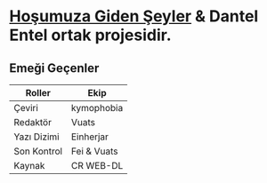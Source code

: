 # [Hoşumuza Giden Şeyler](https://twitter.com/HosumuzaGiden) & Dantel Entel ortak projesidir.
## Emeği Geçenler

| Roller         | Ekip          |
|----------------|---------------|
| Çeviri         | kymophobia    |
| Redaktör	     | Vuats         |
| Yazı Dizimi    | Einherjar     |
| Son Kontrol    | Fei & Vuats   |
| Kaynak         | CR WEB-DL     |

